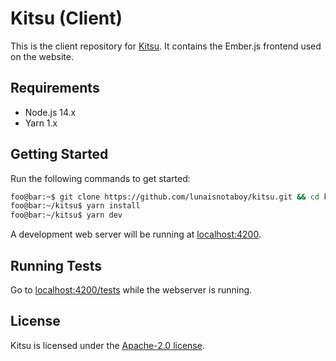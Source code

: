 # Kitsu (Client)

This is the client repository for [Kitsu](https://kitsu.io). It contains the Ember.js frontend used on the website.

## Requirements

- Node.js 14.x
- Yarn 1.x

## Getting Started

Run the following commands to get started:

```bash
foo@bar:~$ git clone https://github.com/lunaisnotaboy/kitsu.git && cd kitsu
foo@bar:~/kitsu$ yarn install
foo@bar:~/kitsu$ yarn dev
```

A development web server will be running at [localhost:4200](http://localhost:4200).

## Running Tests

Go to [localhost:4200/tests](http://localhost:4200/tests) while the webserver is running.

## License

Kitsu is licensed under the [Apache-2.0 license](LICENSE).
